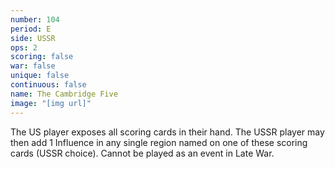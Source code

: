 ```yaml
---
number: 104
period: E
side: USSR
ops: 2
scoring: false
war: false
unique: false
continuous: false
name: The Cambridge Five
image: "[img url]"
---
```

The US player exposes all scoring cards in their hand. The USSR player may then add 1 Influence in any single region named on one of these scoring cards (USSR choice). Cannot be played as an event in Late War.
